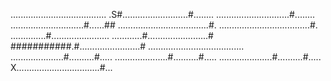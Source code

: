 ......................................
.S#..........................#........
.............................#........
.............................#......##
....................................#.
....................................#.
..............#.......................
............#........................#
###########.#........................#
......................................
.....................#..........#.....
.....................#..........#.....
.....................#..........#.....
X.................................#...